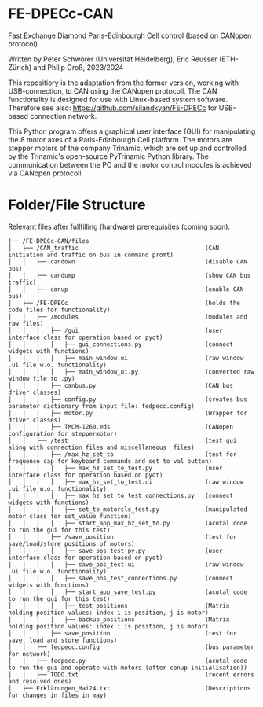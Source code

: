 # FE-DPECc-CAN

Fast Exchange Diamond Paris-Edinbourgh Cell control (based on CANopen protocol)

Written by Peter Schwörer (Universität Heidelberg), Eric Reusser (ETH-Zürich) and Philip Groß, 2023/2024

This repositiory is the adaptation from the former version, working with USB-connection, to CAN using the CANopen protocoll.
The CAN functionality is designed for use with Linux-based system software.
Therefore see also: https://github.com/silandkyan/FE-DPECc for USB-based connection network.

This Python program offers a graphical user interface (GUI) for manipulating the 8 motor axes of a Paris-Edinbourgh Cell platform. 
The motors are stepper motors of the company Trinamic, which are set up and controlled by the Trinamic's open-source PyTrinamic Python library. 
The communication between the PC and the motor control modules is achieved via CANopen protocoll.


# Folder/File Structure 

Relevant files after fullfilling (hardware) prerequisites (coming soon).
```
├── /FE-DPECc-CAN/files                  
│   ├── /CAN_traffic                                    (CAN initiation and traffic on bus in command promt)
│   │   ├── candown                                     (disable CAN bus)
│   │   ├── candump                                     (show CAN bus traffic)
│   │   ├── canup                                       (enable CAN bus)
│   ├── /FE-DPECc                                       (holds the code files for functionality)                   
│   │   ├── /modules                                    (modules and raw files)
│   │   │   ├── /gui                                    (user interface class for operation based on pyqt)
│   │   │   │   ├── gui_connections.py                  (connect widgets with functions)
│   │   │   │   ├── main_window.ui                      (raw window .ui file w.o. functionality)
│   │   │   │   ├── main_window_ui.py                   (converted raw window file to .py)
│   │   │   ├── canbus.py                               (CAN bus driver classes)
│   │   │   ├── config.py                               (creates bus parameter dictionary from input file: fedpecc.config)
│   │   │   ├── motor.py                                (Wrapper for driver classes)
│   │   │   ├── TMCM-1260.eds                           (CANopen configuration for steppermotor)
│   │   ├── /test                                       (test gui along with connection files and miscellaneous  files)
│   │   │   ├── /max_hz_set_to                          (test for frequence cap for keyboard commands and set to val button)
│   │   │   │   ├── max_hz_set_to_test.py               (user interface class for operation based on pyqt)
│   │   │   │   ├── max_hz_set_to_test.ui               (raw window .ui file w.o. functionality)
│   │   │   │   ├── max_hz_set_to_test_connections.py   (connect widgets with functions)
│   │   │   │   ├── set_to_motorcls_test.py             (manipulated motor class for set_value function)
│   │   │   │   ├── start_app_max_hz_set_to.py          (acutal code to run the gui for this test)
│   │   │   ├── /save_position                          (test for save/load/store positions of motors)
│   │   │   │   ├── save_pos_test_py.py                 (user interface class for operation based on pyqt)
│   │   │   │   ├── save_pos_test.ui                    (raw window .ui file w.o. functionality)
│   │   │   │   ├── save_pos_test_connections.py        (connect widgets with functions)
│   │   │   │   ├── start_app_save_test.py              (acutal code to run the gui for this test)
│   │   │   │   ├── test_positions                      (Matrix holding position values: index i is position, j is motor)
│   │   │   │   ├── backup_positions                    (Matrix holding position values: index i is position, j is motor)
│   │   │   ├── save_position                           (test for save, load and store functions)
│   │   ├── fedpecc.config                              (bus parameter for network)
│   │   ├── fedpecc.py                                  (acutal code to run the gui and operate with motors (after canup initialisation))
│   │   ├── TODO.txt                                    (recent errors and resolved ones)
│   ├── Erklärungen_Mai24.txt                           (Descriptions for changes in files in may)
```
